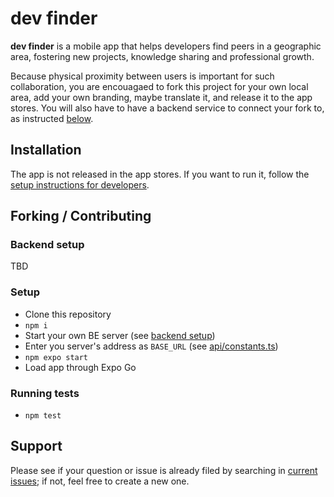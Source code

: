 # dev finder

**dev finder** is a mobile app that helps developers find peers in a geographic area, fostering new projects, knowledge sharing and professional growth.

Because physical proximity between users is important for such collaboration, you are encouagaed to fork this project for your own local area, add your own branding, maybe translate it, and release it to the app stores. You will also have to have a backend service to connect your fork to, as instructed [below](#backend-setup).

## Installation

The app is not released in the app stores. If you want to run it, follow the [setup instructions for developers](#setup).

## Forking / Contributing

### Backend setup

TBD

### Setup

- Clone this repository
- `npm i`
- Start your own BE server (see [backend setup](#backend-setup))
- Enter you server's address as `BASE_URL` (see [api/constants.ts](./api/constants.ts))
- `npm expo start`
- Load app through Expo Go

### Running tests

- `npm test`

## Support

Please see if your question or issue is already filed by searching in [current issues](https://github.com/bvc-mobile-dev/dev-finder/issues); if not, feel free to create a new one.
